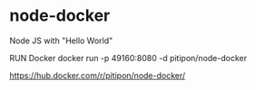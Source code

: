 # node-docker

Node JS with "Hello World"



RUN Docker
docker run -p 49160:8080 -d pitipon/node-docker

https://hub.docker.com/r/pitipon/node-docker/

